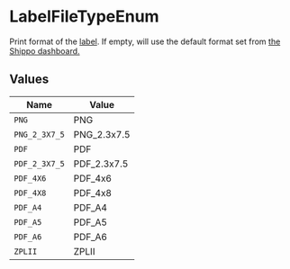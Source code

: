 # LabelFileTypeEnum

Print format of the <a href="https://docs.goshippo.com/docs/shipments/shippinglabelsizes/">label</a>. If empty, will use the default format set from 
<a href="https://apps.goshippo.com/settings/labels">the Shippo dashboard.</a>


## Values

| Name          | Value         |
| ------------- | ------------- |
| `PNG`         | PNG           |
| `PNG_2_3X7_5` | PNG_2.3x7.5   |
| `PDF`         | PDF           |
| `PDF_2_3X7_5` | PDF_2.3x7.5   |
| `PDF_4X6`     | PDF_4x6       |
| `PDF_4X8`     | PDF_4x8       |
| `PDF_A4`      | PDF_A4        |
| `PDF_A5`      | PDF_A5        |
| `PDF_A6`      | PDF_A6        |
| `ZPLII`       | ZPLII         |